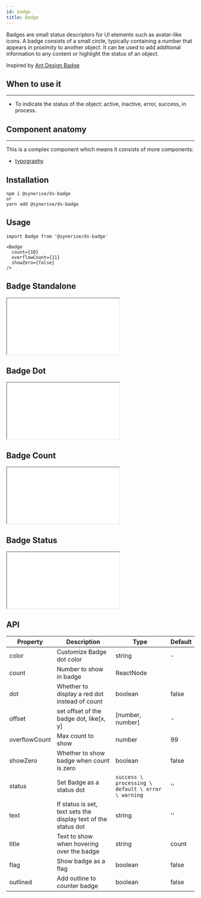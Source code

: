 ```yaml
---
id: badge
title: Badge
---
```


Badges are small status descriptors for UI elements such as avatar-like icons. A badge consists of a small circle, typically containing a number that appears in proximity to another object. It can be used to add additional information to any content or highlight the status of an object.

Inspired by [Ant Design Badge](https://ant.design/components/badge/)

## When to use it

---

- To indicate the status of the object: active, inactive, error, success, in process.

## Component anatomy

---

This is a complex component which means it consists of more components:

- [typography](/docs/components/typography/)

## Installation

```
npm i @synerise/ds-badge
or
yarn add @synerise/ds-badge
```

## Usage

```
import Badge from '@synerise/ds-badge'

<Badge
  count={10}
  overflowCount={11}
  showZero={false}
/>

```

## Badge Standalone

<iframe src="/storybook-static/iframe.html?id=components-badge--standalone"></iframe>

## Badge Dot

<iframe src="/storybook-static/iframe.html?id=components-badge--dot"></iframe>

## Badge Count

<iframe src="/storybook-static/iframe.html?id=components-badge--count"></iframe>

## Badge Status

<iframe src="/storybook-static/iframe.html?id=components-badge--status"></iframe>

## API

| Property      | Description                                                    | Type                                               | Default |
| ------------- | -------------------------------------------------------------- | -------------------------------------------------- | ------- |
| color         | Customize Badge dot color                                      | string                                             | -       |
| count         | Number to show in badge                                        | ReactNode                                          |         |
| dot           | Whether to display a red dot instead of count                  | boolean                                            | false   |
| offset        | set offset of the badge dot, like[x, y]                        | [number, number]                                   | -       |
| overflowCount | Max count to show                                              | number                                             | 99      |
| showZero      | Whether to show badge when count is zero                       | boolean                                            | false   |
| status        | Set Badge as a status dot                                      | `success \ processing \ default \ error \ warning` | ''      |
| text          | If status is set, text sets the display text of the status dot | string                                             | ''      |
| title         | Text to show when hovering over the badge                      | string                                             | count   |
| flag          | Show badge as a flag                                           | boolean                                            | false   |
| outlined      | Add outline to counter badge                                   | boolean                                            | false   |
